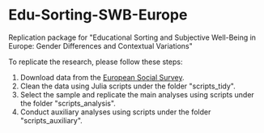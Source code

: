 # Edu-Sorting-SWB-Europe

Replication package for "Educational Sorting and Subjective Well-Being in Europe: Gender Differences and Contextual Variations"

To replicate the research, please follow these steps:
1. Download data from the [European Social Survey](https://www.europeansocialsurvey.org).
2. Clean the data using Julia scripts under the folder "scripts_tidy".
3. Select the sample and replicate the main analyses using scripts under the folder "scripts_analysis".
4. Conduct auxiliary analyses using scripts under the folder "scripts_auxiliary".
